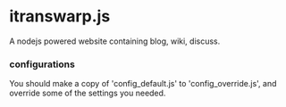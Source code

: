 itranswarp.js
=============

A nodejs powered website containing blog, wiki, discuss.

### configurations

You should make a copy of 'config_default.js' to 'config_override.js', and override some of the settings you needed.
